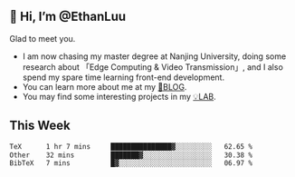 ## 👋 Hi, I’m @EthanLuu

Glad to meet you.

- I am now chasing my master degree at Nanjing University, doing some research about 「Edge Computing & Video Transmission」, and I also spend my spare time learning front-end development.
- You can learn more about me at my [📝BLOG](https://blog.ethanloo.cn).
- You may find some interesting projects in my [💡LAB](https://lab.ethanloo.cn).

## This Week
<!--START_SECTION:waka-->

```txt
TeX      1 hr 7 mins     ███████████████▓░░░░░░░░░   62.65 %
Other    32 mins         ███████▓░░░░░░░░░░░░░░░░░   30.38 %
BibTeX   7 mins          █▓░░░░░░░░░░░░░░░░░░░░░░░   06.97 %
```

<!--END_SECTION:waka-->
